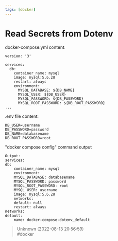 ```yaml
---
tags: [docker]
---
```


# Read Secrets from Dotenv

docker-compose.yml content:

```  
version: '3'

services:  
  db:  
    container_name: mysql  
    image: mysql:5.6.28  
    restart: always  
    environment:  
      MYSQL_DATABASE: ${DB_NAME}  
      MYSQL_USER: ${DB_USER}  
      MYSQL_PASSWORD: ${DB_PASSWORD}  
      MYSQL_ROOT_PASSWORD: ${DB_ROOT_PASSWORD}  
...  
```

.env file content:

```  
DB_USER=username  
DB_PASSWORD=password  
DB_NAME=databasename  
DB_ROOT_PASSWORD=root  
```

"docker compose config" command output

```  
Output:  
services:  
db:  
    container_name: mysql  
    environment:  
    MYSQL_DATABASE: databasename  
    MYSQL_PASSWORD: password  
    MYSQL_ROOT_PASSWORD: root  
    MYSQL_USER: username  
    image: mysql:5.6.28  
    networks:  
    default: null  
    restart: always  
networks:  
default:  
    name: docker-compose-dotenv_default  
```  

> Unknown (2022-08-13 20:56:59)  
> #docker

